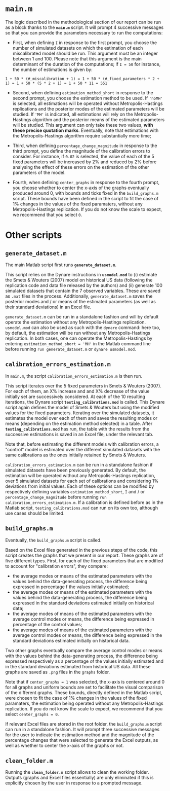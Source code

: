 # `main.m`

The logic described in the methodological section of our report can be run as a block thanks to the **`main.m`** script. It will prompt 4 successive messages so that you can provide the parameters necessary to run the computations:

- First, when defining `I` in response to the first prompt, you choose the number of simulated datasets on which the estimation of each miscalibrated model should be run. This argument must be an integer between 1 and 100. Please note that this argument is the main determinant of the duration of the computations; if `I = 50` for instance, the number of estimations is given by:

```
1 + 50 * (#_miscalibration + 1) = 1 + 50 * (#_fixed_parameters * 2 + 1) = 1 + 50 * (5 * 2 + 1) = 1 + 50 * 11 = 551
```

- Second, when defining `estimation_method_short` in response to the second prompt, you choose the estimation method to be used. If `'noMH'` is selected, all estimations will be operated without Metropolis-Hastings replications and the posterior modes of the estimated parameters will be studied. If `'MH'` is indicated, all estimations will rely on the Metropolis-Hastings algorithm and the posterior means of the estimated parameters will be studied. This argument can only take these two values, **with these precise quotation marks**. Eventually, note that estimations with the Metropolis-Hastings algorithm require substantially more time;

- Third, when defining `percentage_change_magnitude` in response to the third prompt, you define the magnitude of the calibration errors to consider. For instance, if `0.02` is selected, the value of each of the 5 fixed parameters will be increased by 2% and reduced by 2% before analysing the effect of these errors on the estimation of the other parameters of the model.

- Fourth, when defining `center_graphs` in response to the fourth prompt, you choose whether to center the x-axis of the graphs eventually produced around 0, with bounds and ticks fixed in the `build_graphs.m` script. These bounds have been defined in the script to fit the case of 1% changes in the values of the fixed paramaters, without any Metropolis-Hastings replication. If you do not know the scale to expect, we recommend that you select `0`.

# Other scripts

## `generate_dataset.m`

The main Matlab script first runs **`generate_dataset.m`**. 

This script relies on the Dynare instructions in **`usmodel.mod`** to (i) estimate the Smets & Wouters (2007) model on historical US data (following the replication code and data file released by the authors) and (ii) generate 100 simulated datasets that contain the 7 observed variables. These are saved as `.mat` files in the process. Additionally, `generate_dataset.m` saves the posterior modes and / or means of the estimated parameters (as well as their standard deviations) in an Excel file. 

`generate_dataset.m` can be run in a standalone fashion and will by default operate the estimation without any Metropolis-Hastings replication. `usmodel.mod` can also be used as such with the `dynare` command: here too, by default, the estimation will be run without any Metropolis-Hastings replication. In both cases, one can operate the Metropolis-Hastings by entering `estimation_method_short = 'MH'` in the Matlab command line before running `run generate_dataset.m` or `dynare usmodel.mod`.

## `calibration_errors_estimation.m`

In `main.m`, the script `calibration_errors_estimation.m` is then run. 

This script iterates over the 5 fixed parameters in Smets & Wouters (2007). For each of them, an X% increase and and X% decrease of the value initially set are successively considered. At each of the 10 resulting iterations, the Dynare script **`testing_calibrations.mod`** is called. This Dynare script again defines the model of Smets & Wouters but using the modified values for the fixed parameters. Iterating over the simulated datasets, it estimates the model over each of them and saves the resulting modes or means (depending on the estimation method selected) in a table. After **`testing_calibrations.mod`** has run, the table with the results from the successive estimations is saved in an Excel file, under the relevant tab.

Note that, before estimating the different models with calibration errors, a "control" model is estimated over the different simulated datasets with the same calibrations as the ones initially retained by Smets & Wouters.

`calibration_errors_estimation.m` can be run in a standalone fashion if simulated datasets have been previously generated. By default, the estimation will be operated without any Metropolis-Hastings replication, over 5 simulated datasets for each set of calibrations and considering 1% deviations from initial values. Each of these options can be modified by respectively defining variables `estimation_method_short`, `I` and / or `percentage_change_magnitude` before running `run calibration_errors_estimation.m`. If a calibration is defined before as in the Matlab script, `testing_calibrations.mod` can run on its own too, although use cases should be limited.

## `build_graphs.m`

Eventually, the `build_graphs.m` script is called. 

Based on the Excel files generated in the previous steps of the code, this script creates the graphs that we present in our report. These graphs are of five different types. First, for each of the fixed parameters that are modified to account for "calibration errors", they compare: 

- the average modes or means of the estimated parameters with the values behind the data-generating process, the difference being expressed in percentage f the values initially estimated;
- the average modes or means of the estimated parameters with the values behind the data-generating process, the difference being expressed in the standard deviations estimated initially on historical data;
- the average modes of means of the estimated parameters with the average control modes or means, the difference being expressed in percentage of the control values;
- the average modes of means of the estimated parameters with the average control modes or means, the difference being expressed in the standard deviations estimated initially on historical data.

Two other graphs eventually compare the average control modes or means with the values behind the data-generating process, the difference being expressed respectively as a percentage of the values initially estimated and in the standard deviations estimated from historical US data. All these graphs are saved as `.png` files in the `graphs` folder.

Note that if `center_graphs = 1` was selected, the x-axis is centered around 0 for all graphs and uniform bounds are set to facilitate the visual comparison of the different graphs. These bounds, directly defined in the Matlab script, were chosen to fit the case of 1% changes in the values of the fixed paramaters, the estimation being operated without any Metropolis-Hastings replication. If you do not know the scale to expect, we recommend that you select `center_graphs = 0`.

If relevant Excel files are stored in the root folder, the `build_graphs.m` script can run in a standalone fashion. It will prompt three successive messages for the user to indicate the estimation method and the magnitude of the percentage changes that were selected to generate the Excel outputs, as well as whether to center the x-axis of the graphs or not.

## `clean_folder.m`

Running the **`clean_folder.m`** script allows to clean the working folder. Outputs (graphs and Excel files essentially) are only eliminated if this is explicitly chosen by the user in response to a prompted message.
